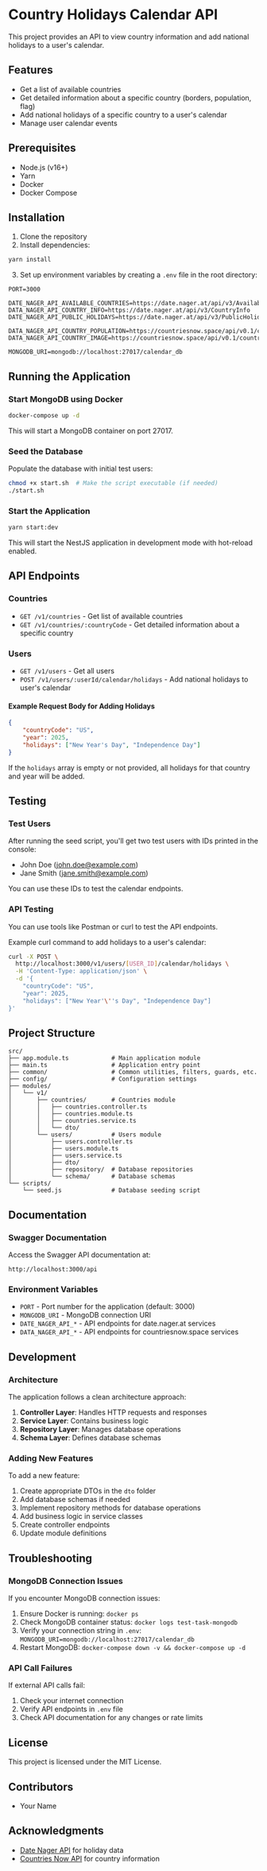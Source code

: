 # Country Holidays Calendar API

This project provides an API to view country information and add national holidays to a user's calendar.

## Features

- Get a list of available countries
- Get detailed information about a specific country (borders, population, flag)
- Add national holidays of a specific country to a user's calendar
- Manage user calendar events

## Prerequisites

- Node.js (v16+)
- Yarn
- Docker
- Docker Compose

## Installation

1. Clone the repository
2. Install dependencies:

```bash
yarn install
```

3. Set up environment variables by creating a `.env` file in the root directory:

```
PORT=3000

DATE_NAGER_API_AVAILABLE_COUNTRIES=https://date.nager.at/api/v3/AvailableCountries
DATA_NAGER_API_COUNTRY_INFO=https://date.nager.at/api/v3/CountryInfo
DATE_NAGER_API_PUBLIC_HOLIDAYS=https://date.nager.at/api/v3/PublicHolidays

DATA_NAGER_API_COUNTRY_POPULATION=https://countriesnow.space/api/v0.1/countries/population
DATA_NAGER_API_COUNTRY_IMAGE=https://countriesnow.space/api/v0.1/countries/flag/images

MONGODB_URI=mongodb://localhost:27017/calendar_db
```

## Running the Application

### Start MongoDB using Docker

```bash
docker-compose up -d
```

This will start a MongoDB container on port 27017.

### Seed the Database

Populate the database with initial test users:

```bash
chmod +x start.sh  # Make the script executable (if needed)
./start.sh
```

### Start the Application

```bash
yarn start:dev
```

This will start the NestJS application in development mode with hot-reload enabled.

## API Endpoints

### Countries

- `GET /v1/countries` - Get list of available countries
- `GET /v1/countries/:countryCode` - Get detailed information about a specific country

### Users

- `GET /v1/users` - Get all users
- `POST /v1/users/:userId/calendar/holidays` - Add national holidays to user's calendar

#### Example Request Body for Adding Holidays

```json
{
    "countryCode": "US",
    "year": 2025,
    "holidays": ["New Year's Day", "Independence Day"]
}
```

If the `holidays` array is empty or not provided, all holidays for that country and year will be added.

## Testing

### Test Users

After running the seed script, you'll get two test users with IDs printed in the console:

- John Doe (john.doe@example.com)
- Jane Smith (jane.smith@example.com)

You can use these IDs to test the calendar endpoints.

### API Testing

You can use tools like Postman or curl to test the API endpoints.

Example curl command to add holidays to a user's calendar:

```bash
curl -X POST \
  http://localhost:3000/v1/users/[USER_ID]/calendar/holidays \
  -H 'Content-Type: application/json' \
  -d '{
    "countryCode": "US",
    "year": 2025,
    "holidays": ["New Year'\''s Day", "Independence Day"]
}'
```

## Project Structure

```
src/
├── app.module.ts            # Main application module
├── main.ts                  # Application entry point
├── common/                  # Common utilities, filters, guards, etc.
├── config/                  # Configuration settings
├── modules/
│   └── v1/
│       ├── countries/       # Countries module
│       │   ├── countries.controller.ts
│       │   ├── countries.module.ts
│       │   ├── countries.service.ts
│       │   └── dto/
│       └── users/           # Users module
│           ├── users.controller.ts
│           ├── users.module.ts
│           ├── users.service.ts
│           ├── dto/
│           ├── repository/  # Database repositories
│           └── schema/      # Database schemas
└── scripts/
    └── seed.js              # Database seeding script
```

## Documentation

### Swagger Documentation

Access the Swagger API documentation at:

```
http://localhost:3000/api
```

### Environment Variables

- `PORT` - Port number for the application (default: 3000)
- `MONGODB_URI` - MongoDB connection URI
- `DATE_NAGER_API_*` - API endpoints for date.nager.at services
- `DATA_NAGER_API_*` - API endpoints for countriesnow.space services

## Development

### Architecture

The application follows a clean architecture approach:

1. **Controller Layer**: Handles HTTP requests and responses
2. **Service Layer**: Contains business logic
3. **Repository Layer**: Manages database operations
4. **Schema Layer**: Defines database schemas

### Adding New Features

To add a new feature:

1. Create appropriate DTOs in the `dto` folder
2. Add database schemas if needed
3. Implement repository methods for database operations
4. Add business logic in service classes
5. Create controller endpoints
6. Update module definitions

## Troubleshooting

### MongoDB Connection Issues

If you encounter MongoDB connection issues:

1. Ensure Docker is running: `docker ps`
2. Check MongoDB container status: `docker logs test-task-mongodb`
3. Verify your connection string in `.env`: `MONGODB_URI=mongodb://localhost:27017/calendar_db`
4. Restart MongoDB: `docker-compose down -v && docker-compose up -d`

### API Call Failures

If external API calls fail:

1. Check your internet connection
2. Verify API endpoints in `.env` file
3. Check API documentation for any changes or rate limits

## License

This project is licensed under the MIT License.

## Contributors

- Your Name

## Acknowledgments

- [Date Nager API](https://date.nager.at) for holiday data
- [Countries Now API](https://countriesnow.space) for country information
